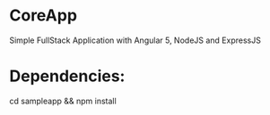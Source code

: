 # CoreApp
Simple FullStack Application with Angular 5, NodeJS and ExpressJS

# Dependencies:
cd sampleapp && 
npm install
